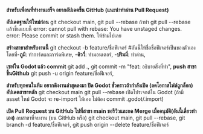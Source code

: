 **สำหรับเพื่อนที่ทำงานเสร็จ อยากอัปเดตขึ้น GitHub (แนะนำทำผ่าน Pull Request)**

**อัปเดตฐานให้ใหม่ก่อน**
git checkout main,
git pull --rebase
ถ้าทำ git pull --rebase แล้วขึ้นแบบนี้ error: cannot pull with rebase: You have unstaged changes.
error: Please commit or stash them. ให้ข้ามไปเลย

**สร้างสาขาสำหรับงานนี้**
git checkout -b feature/ชื่อฟีเจอร์ #อันนี้ให้ชื่อชื่อฟีเจอร์เป็นของตัวเอง 
โดยที่-**ภูมิ**: ทำการ์ดและการ์ดพิเศษ,
-**ดิววี่**: ทำมอนเตอร์,
-**ปริมมี่**: ทำด่าน,

**เซฟใน Godot แล้ว commit**
git add .,
git commit -m "feat: อธิบายสิ่งที่ทำ",
**push สาขาขึ้นGithub**
git push -u origin feature/ชื่อฟีเจอร์,

**สำหรับทุกคนในทีม อยากดึงงานล่าสุดลงมา
ปิด Godot ชั่วคราวถ้ากำลังเปิด (ลดโอกาสไฟล์ถูกล็อก)
อัปเดตสาขาหลัก**
git checkout main
git pull --rebase
เปิดโปรเจกต์ใน Godot (ถ้ามี asset ใหม่ Godot จะ re-import ให้เอง ไม่ต้อง commit .godot/.import)

**เปิด Pull Request บน GitHub ไปที่สาขา main ขอรีวิวและกด Merge เมื่ออนุมัติ(อันนี้เดี๋ยวทำเอง)**
ลบสาขาที่จบงาน (บน GitHub หรือ)
git checkout main,
git pull --rebase,
git branch -d feature/ชื่อฟีเจอร์,
git push origin --delete feature/ชื่อฟีเจอร์
